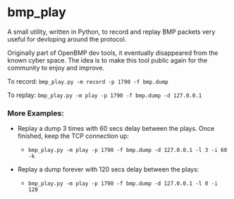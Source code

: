 # bmp_play
A small utility, written in Python, to record and replay BMP packets
very useful for devloping around the protocol.

Originally part of OpenBMP dev tools, it eventually disappeared from
the known cyber space. The idea is to make this tool public again for
the community to enjoy and improve. 

To record: `bmp_play.py -m record -p 1790 -f bmp.dump`

To replay: `bmp_play.py -m play -p 1790 -f bmp.dump -d 127.0.0.1`

### More Examples:
- Replay a dump 3 times with 60 secs delay between the plays. Once finished, keep the TCP connection up:
  * `bmp_play.py -m play -p 1790 -f bmp.dump -d 127.0.0.1 -l 3 -i 60 -k`

- Replay a dump forever with 120 secs delay between the plays:
  * `bmp_play.py -m play -p 1790 -f bmp.dump -d 127.0.0.1 -l 0 -i 120`
